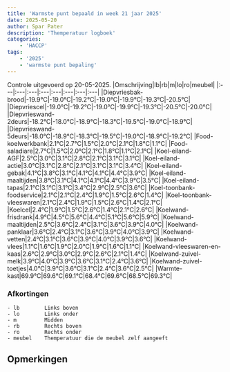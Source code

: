 ```yaml
---
title: 'Warmste punt bepaald in week 21 jaar 2025'
date: 2025-05-20
author: Spar Pater
description: 'Themperatuur logboek'
categories:
    - 'HACCP'
tags:
    - '2025'
    - 'warmste punt bepaling'
---
```

Controle uitgevoerd op 20-05-2025.
|Omschrijving|lb|rb|m|lo|ro|meubel|
|:---|:---|:---|:---|:---|:---|:---|:---|
|Diepvriesbak-brood|-19.9°C|-19.0°C|-19.2°C|-19.0°C|-19.9°C|-19.3°C|-20.5°C|
|Diepvriescel|-19.0°C|-19.2°C|-19.0°C|-19.9°C|-19.3°C|-20.5°C|-20.0°C|
|Diepvrieswand-2deurs|-18.2°C|-18.0°C|-18.9°C|-18.3°C|-19.5°C|-19.0°C|-18.9°C|
|Diepvrieswand-5deurs|-18.0°C|-18.9°C|-18.3°C|-19.5°C|-19.0°C|-18.9°C|-19.2°C|
|Food-koelwerkbank|2.1°C|2.7°C|1.5°C|2.0°C|2.1°C|1.8°C|1.1°C|
|Food-saladiare|2.7°C|1.5°C|2.0°C|2.1°C|1.8°C|1.1°C|2.1°C|
|Koel-eiland-AGF|2.5°C|3.0°C|3.1°C|2.8°C|2.1°C|3.1°C|3.1°C|
|Koel-eiland-actie|3.0°C|3.1°C|2.8°C|2.1°C|3.1°C|3.1°C|3.4°C|
|Koel-eiland-gebak|4.1°C|3.8°C|3.1°C|4.1°C|4.1°C|4.4°C|3.9°C|
|Koel-eiland-maaltijden|3.8°C|3.1°C|4.1°C|4.1°C|4.4°C|3.9°C|3.5°C|
|Koel-eiland-tapas|2.1°C|3.1°C|3.1°C|3.4°C|2.9°C|2.5°C|3.6°C|
|Koel-toonbank-foodservice|2.1°C|2.1°C|2.4°C|1.9°C|1.5°C|2.6°C|1.4°C|
|Koel-toonbank-vleeswaren|2.1°C|2.4°C|1.9°C|1.5°C|2.6°C|1.4°C|2.1°C|
|Koelcel|2.4°C|1.9°C|1.5°C|2.6°C|1.4°C|2.1°C|2.6°C|
|Koelwand-frisdrank|4.9°C|4.5°C|5.6°C|4.4°C|5.1°C|5.6°C|5.9°C|
|Koelwand-maaltijden|2.5°C|3.6°C|2.4°C|3.1°C|3.6°C|3.9°C|4.0°C|
|Koelwand-panklaar|3.6°C|2.4°C|3.1°C|3.6°C|3.9°C|4.0°C|3.9°C|
|Koelwand-vetten|2.4°C|3.1°C|3.6°C|3.9°C|4.0°C|3.9°C|3.6°C|
|Koelwand-vlees|1.1°C|1.6°C|1.9°C|2.0°C|1.9°C|1.6°C|1.1°C|
|Koelwand-vleeswaren-en-kaas|2.6°C|2.9°C|3.0°C|2.9°C|2.6°C|2.1°C|1.4°C|
|Koelwand-zuivel-melk|3.9°C|4.0°C|3.9°C|3.6°C|3.1°C|2.4°C|3.6°C|
|Koelwand-zuivel-toetjes|4.0°C|3.9°C|3.6°C|3.1°C|2.4°C|3.6°C|2.5°C|
|Warmte-kast|69.9°C|69.6°C|69.1°C|68.4°C|69.6°C|68.5°C|69.3°C|

### Afkortingen
    - lb        Links boven
    - lo        Links onder
    - m         Midden
    - rb        Rechts boven
    - ro        Rechts onder
    - meubel    Themperatuur die de meubel zelf aangeeft

## Opmerkingen


